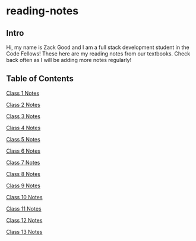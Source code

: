 # reading-notes
## Intro
<p>Hi, my name is Zack Good and I am a full stack development student in the Code Fellows! These here are my reading notes from our textbooks. Check back often as I will be adding more notes regularly!</p>

## Table of Contents
<p><a href="https://github.com/zachary-good/reading-notes/blob/f0ecd9d906e9625a604dee38bbe5b40d6d071883/class-01.md">Class 1 Notes</a></p>
<p><a href="https://github.com/zachary-good/reading-notes/blob/3c8d5c8db1fc41d29bd7bfde2c3445fc2ba7ee25/class-02.md">Class 2 Notes</a></p>
<p><a href="https://github.com/zachary-good/reading-notes/blob/04dfa7efea6ce9947e1ebabc8a11552582c4bb98/class-03.md">Class 3 Notes</a></p>
<p><a href="https://github.com/zachary-good/reading-notes/blob/993e67ef440bf6e89b975936b89f711e4c239f3e/class-04.md">Class 4 Notes</a></p>
<p><a href="https://github.com/zachary-good/reading-notes/blob/2c001eae6b672cf8a0282e6f490cdfcd39df57a6/class-05.md">Class 5 Notes</a></p>
<p><a href="https://github.com/zachary-good/reading-notes/blob/4f5afeb76b9023530ff979fffab16484d42d02ca/class-06.md">Class 6 Notes</a></p>
<p><a href="https://github.com/zachary-good/reading-notes/blob/bd945fe77cb78c543793a5e705744cb3ac4e59b7/class-07.md">Class 7 Notes</a></p>
<p><a href="https://github.com/zachary-good/reading-notes/blob/4ff186a6a3d73ef7fecd78808c495f881f966ddf/class-08.md">Class 8 Notes</a></p>
<p><a href="https://github.com/zachary-good/reading-notes/blob/9781e863b616eec1fadfe95fe85dbb0b1424b516/class-09.md">Class 9 Notes</a></p>
<p><a href="https://github.com/zachary-good/reading-notes/blob/e35ae87922884330d8309b53bc7ef50d0a72a98f/class-10.md">Class 10 Notes</a></p>
<p><a href="https://github.com/zachary-good/reading-notes/blob/84c29cf7be5ef6f51c33cd8b38b147e7a77cee4b/class-11.md">Class 11 Notes</a></p>
<p><a href="https://github.com/zachary-good/reading-notes/blob/1c3625c67f6da6f999733cc997faab9b68f9a8eb/class-12.md">Class 12 Notes</a></p>
<p><a href="https://github.com/zachary-good/reading-notes/blob/ae0304edee7ffbf48935d05d17879677d0594cfc/class-13.md">Class 13 Notes</a></p>
